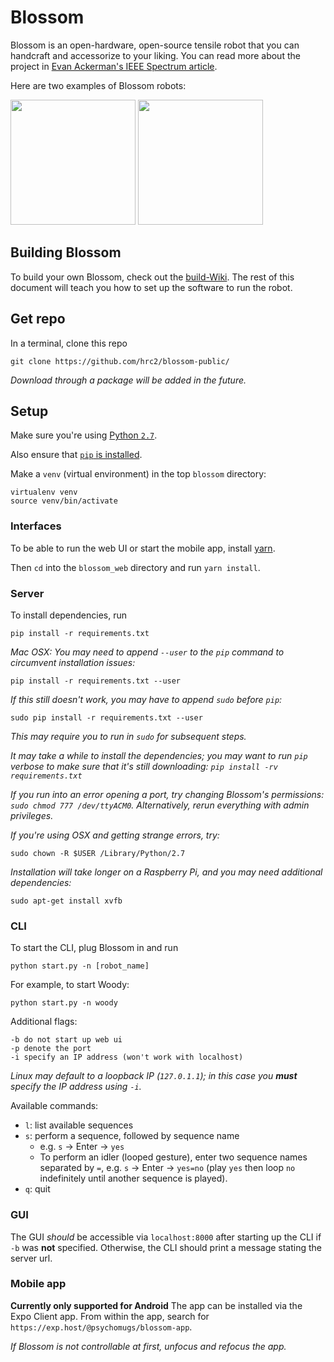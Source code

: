 # Blossom

Blossom is an open-hardware, open-source tensile robot that you can handcraft and accessorize to your liking. You can read more about the project in [Evan Ackerman's IEEE Spectrum article](https://spectrum.ieee.org/automaton/robotics/home-robots/blossom-a-creative-handmade-approach-to-social-robotics-from-cornell-and-google).

Here are two examples of Blossom robots:

<img width="200px" src="http://guyhoffman.com/wp-content/uploads/2017/08/blossom-bunny-corner-e1502812175733-300x189.jpg" />
<img width="200px" src="http://guyhoffman.com/wp-content/uploads/2017/08/blossom-jellyfish-768x606.jpg" />


## Building Blossom

To build your own Blossom, check out the [build-Wiki](https://github.com/hrc2/blossom-public/wiki). The rest of this document will teach you how to set up the software to run the robot.

## Get repo
In a terminal, clone this repo
```
git clone https://github.com/hrc2/blossom-public/
```
_Download through a package will be added in the future._

## Setup

Make sure you're using [Python `2.7`](https://edu.google.com/openonline/course-builder/docs/1.10/set-up-course-builder/check-for-python.html).

Also ensure that [`pip` is installed](https://pip.pypa.io/en/stable/installing/).

Make a `venv` (virtual environment) in the top `blossom` directory:
```
virtualenv venv
source venv/bin/activate
```

### Interfaces
To be able to run the web UI or start the mobile app, install [yarn](https://yarnpkg.com/lang/en/docs/install/).

Then `cd` into the `blossom_web` directory and run `yarn install`.

### Server
To install dependencies, run
```
pip install -r requirements.txt
```

_Mac OSX: You may need to append `--user` to the `pip` command to circumvent installation issues:_
```
pip install -r requirements.txt --user
```
_If this still doesn't work, you may have to append `sudo` before `pip`:_
```
sudo pip install -r requirements.txt --user
```
_This may require you to run in `sudo` for subsequent steps._

_It may take a while to install the dependencies; you may want to run `pip` verbose to make sure that it's still downloading: `pip install -rv requirements.txt`_

_If you run into an error opening a port, try changing Blossom's permissions: `sudo chmod 777 /dev/ttyACM0`. Alternatively, rerun everything with admin privileges._

_If you're using OSX and getting strange errors, try:_
```
sudo chown -R $USER /Library/Python/2.7
```
_Installation will take longer on a Raspberry Pi, and you may need additional dependencies:_
```
sudo apt-get install xvfb
```

### CLI
To start the CLI, plug Blossom in and run
```
python start.py -n [robot_name]
```
For example, to start Woody:
```
python start.py -n woody
```

Additional flags:
```
-b do not start up web ui
-p denote the port
-i specify an IP address (won't work with localhost)
```
_Linux may default to a loopback IP (`127.0.1.1`); in this case you **must** specify the IP address using `-i`._

Available commands:
- `l`: list available sequences
- `s`: perform a sequence, followed by sequence name
  - e.g. `s` -> Enter -> `yes`
  - To perform an idler (looped gesture), enter two sequence names separated by `=`, e.g. `s` -> Enter -> `yes=no` (play `yes` then loop `no` indefinitely until another sequence is played).  
- `q`: quit

### GUI
The GUI _should_ be accessible via `localhost:8000` after starting up the CLI if `-b` was **not** specified. Otherwise, the CLI should print a message stating the server url.

### Mobile app
**Currently only supported for Android** The app can be installed via the Expo Client app. From within the app, search for `https://exp.host/@psychomugs/blossom-app`.

_If Blossom is not controllable at first, unfocus and refocus the app._

